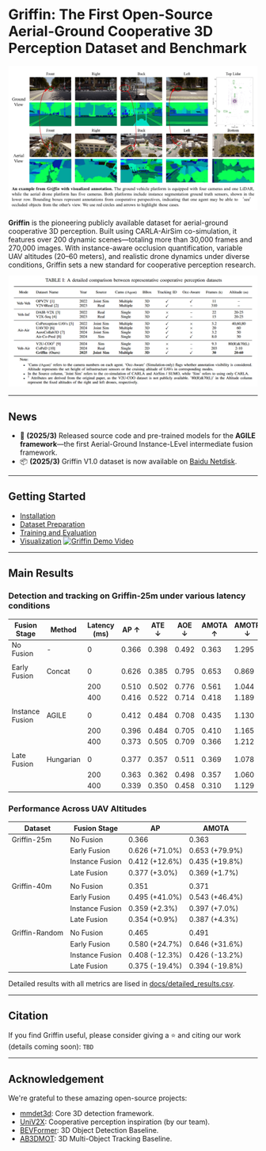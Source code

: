 # Griffin: The First Open-Source Aerial-Ground Cooperative 3D Perception Dataset and Benchmark

![data_example](docs/figure/data_example.png)

**Griffin** is the pioneering publicly available dataset for aerial-ground cooperative 3D perception. Built using CARLA-AirSim co-simulation, it features over 200 dynamic scenes—totaling more than 30,000 frames and 270,000 images. With instance-aware occlusion quantification, variable UAV altitudes (20–60 meters), and realistic drone dynamics under diverse conditions, Griffin sets a new standard for cooperative perception research.

![dataset_comparison](docs/figure/dataset_comparision.png)

---

## News

- 🚀 **(2025/3)** Released source code and pre-trained models for the **AGILE framework**—the first Aerial-Ground Instance-LEvel intermediate fusion framework.
- 📦 **(2025/3)** Griffin V1.0 dataset is now available on [Baidu Netdisk](https://pan.baidu.com/s/1NDgsuHB-QPRiROV73NRU5g?pwd=u3cm).

---

## Getting Started

- [Installation](docs/Installation.md)
- [Dataset Preparation](docs/Dataset_Preparation.md)
- [Training and Evaluation](docs/Training_and_Evaluation.md)
- [Visualization](docs/Visualization.md) [![Griffin Demo Video](docs/figure/label_visualization.png)](docs/video/Griffin_r1200_10fps_1_3Mbps.mp4)

---

## Main Results

### Detection and tracking on Griffin-25m under various latency conditions

| **Fusion Stage** | **Method** | **Latency (ms)** | **AP** ↑ | **ATE** ↓ | **AOE** ↓ | **AMOTA** ↑ | **AMOTP** ↓ | **MT** ↑ | **ML** ↓ | **IDS** ↓ | **Comm. Cost** ↓ |
|------------------|------------|------------------|----------|-----------|-----------|-------------|-------------|----------|----------|-----------|------------------|
| No Fusion        | -          | 0                | 0.366    | 0.398     | 0.492     | 0.363       | 1.295       | 16       | 49       | 5         | 0                |
|                  |            |                  |          |           |           |             |             |          |          |           |                  |
| Early Fusion     | Concat     | 0                | 0.626    | 0.385     | 0.795     | 0.653       | 0.869       | 34       | 16       | 38        | ~3×10⁸           |
|                  |            | 200              | 0.510    | 0.502     | 0.776     | 0.561       | 1.044       | 25       | 21       | 34        |                  |
|                  |            | 400              | 0.416    | 0.522     | 0.714     | 0.418       | 1.189       | 19       | 32       | 26        |                  |
|                  |            |                  |          |           |           |             |             |          |          |           |                  |
| Instance Fusion  | AGILE      | 0                | 0.412    | 0.484     | 0.708     | 0.435       | 1.130       | 21       | 35       | 23        | ~6×10⁵           |
|                  |            | 200              | 0.396    | 0.484     | 0.705     | 0.410       | 1.165       | 16       | 36       | 20        |                  |
|                  |            | 400              | 0.373    | 0.505     | 0.709     | 0.366       | 1.212       | 15       | 40       | 12        |                  |
|                  |            |                  |          |           |           |             |             |          |          |           |                  |
| Late Fusion      | Hungarian  | 0                | 0.377    | 0.357     | 0.511     | 0.369       | 1.078       | 14       | 55       | 16        | ~1×10⁴           |
|                  |            | 200              | 0.363    | 0.362     | 0.498     | 0.357       | 1.060       | 15       | 55       | 11        |                  |
|                  |            | 400              | 0.339    | 0.350     | 0.458     | 0.310       | 1.129       | 15       | 58       | 11        |                  |

### Performance Across UAV Altitudes

| **Dataset**    | **Fusion Stage** | **AP**         | **AMOTA**      |
|----------------|------------------|----------------|----------------|
| Griffin-25m    | No Fusion        | 0.366          | 0.363          |
|                | Early Fusion     | 0.626 (+71.0%) | 0.653 (+79.9%) |
|                | Instance Fusion  | 0.412 (+12.6%) | 0.435 (+19.8%) |
|                | Late Fusion      | 0.377 (+3.0%)  | 0.369 (+1.7%)  |
|                |                  |                |                |
| Griffin-40m    | No Fusion        | 0.351          | 0.371          |
|                | Early Fusion     | 0.495 (+41.0%) | 0.543 (+46.4%) |
|                | Instance Fusion  | 0.359 (+2.3%)  | 0.397 (+7.0%)  |
|                | Late Fusion      | 0.354 (+0.9%)  | 0.387 (+4.3%)  |
|                |                  |                |                |
| Griffin-Random | No Fusion        | 0.465          | 0.491          |
|                | Early Fusion     | 0.580 (+24.7%) | 0.646 (+31.6%) |
|                | Instance Fusion  | 0.408 (-12.3%) | 0.426 (-13.2%) |
|                | Late Fusion      | 0.375 (-19.4%) | 0.394 (-19.8%) |

Detailed results with all metrics are lised in [docs/detailed_results.csv](docs/detailed_results.csv).

---

## Citation

If you find Griffin useful, please consider giving a ⭐ and citing our work (details coming soon):
    ```
    TBD
    ```

---

## Acknowledgement

We're grateful to these amazing open-source projects:
- [mmdet3d](https://github.com/open-mmlab/mmdetection3d): Core 3D detection framework.
- [UniV2X](https://github.com/AIR-THU/UniV2X): Cooperative perception inspiration (by our team).
- [BEVFormer](https://github.com/fundamentalvision/BEVFormer): 3D Object Detection Baseline.
- [AB3DMOT](https://github.com/xinshuoweng/AB3DMOT): 3D Multi-Object Tracking Baseline.
